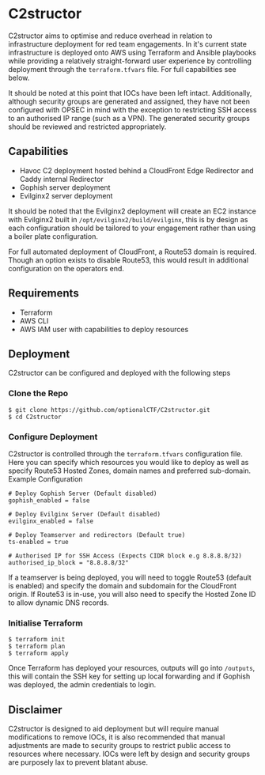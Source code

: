 # C2structor
C2structor aims to optimise and reduce overhead in relation to infrastructure deployment for red team engagements. In it's current state infrastructure is deployed onto AWS using Terraform and Ansible playbooks while providing a relatively straight-forward user experience by controlling deployment through the `terraform.tfvars` file. For full capabilities see below.


It should be noted at this point that IOCs have been left intact. Additionally, although security groups are generated and assigned, they have not been configured with OPSEC in mind with the exception to restricting SSH access to an authorised IP range (such as a VPN). The generated security groups should be reviewed and restricted appropriately. 


## Capabilities
- Havoc C2 deployment hosted behind a CloudFront Edge Redirector and Caddy internal Redirector
- Gophish server deployment
- Evilginx2 server deployment

It should be noted that the Evilginx2 deployment will create an EC2 instance with Evilginx2 built in `/opt/evilginx2/build/evilginx`, this is by design as each configuration should be tailored to your engagement rather than using a boiler plate configuration.

For full automated deployment of CloudFront, a Route53 domain is required. Though an option exists to disable Route53, this would result in additional configuration on the operators end.

## Requirements
- Terraform
- AWS CLI
- AWS IAM user with capabilities to deploy resources


## Deployment
C2structor can be configured and deployed with the following steps

### Clone the Repo
```
$ git clone https://github.com/optionalCTF/C2structor.git
$ cd C2structor
```

### Configure Deployment
C2structor is controlled through the `terraform.tfvars` configuration file. Here you can specify which resources you would like to deploy as well as specify Route53 Hosted Zones, domain names and preferred sub-domain.
Example Configuration
```
# Deploy Gophish Server (Default disabled)
gophish_enabled = false

# Deploy Evilginx Server (Default disabled)
evilginx_enabled = false

# Deploy Teamserver and redirectors (Default true)
ts-enabled = true

# Authorised IP for SSH Access (Expects CIDR block e.g 8.8.8.8/32)
authorised_ip_block = "8.8.8.8/32"
```
If a teamserver is being deployed, you will need to toggle Route53 (default is enabled) and specify the domain and subdomain for the CloudFront origin.
If Route53 is in-use, you will also need to specify the Hosted Zone ID to allow dynamic DNS records. 

### Initialise Terraform
```
$ terraform init
$ terraform plan 
$ terraform apply
```

Once Terraform has deployed your resources, outputs will go into `/outputs`, this will contain the SSH key for setting up local forwarding and if Gophish was deployed, the admin credentials to login.

## Disclaimer
C2structor is designed to aid deployment but will require manual modifications to remove IOCs, it is also recommended that manual adjustments are made to security groups to restrict public access to resources where necessary. IOCs were left by design and security groups are purposely lax to prevent blatant abuse.

